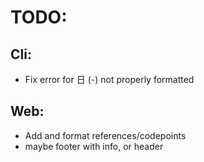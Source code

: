 # TODO:

## Cli:
- Fix error for 日 (-) not properly formatted

## Web:
- Add and format references/codepoints
- maybe footer with info, or header

